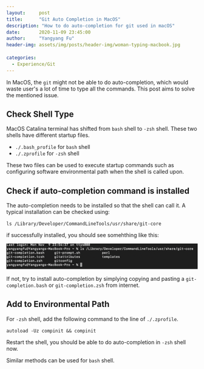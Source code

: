 ```yaml
---
layout:     post
title:      "Git Auto Completion in MacOS"
description: "How to do auto-completion for git used in macOS"
date:       2020-11-09 23:45:00
author:     "Yangyang Fu"
header-img: assets/img/posts/header-img/woman-typing-macbook.jpg

categories:
  - Experience/Git
---
```


In MacOS, the `git` might not be able to do auto-completion, which would waste user's a lot of time to type all the commands. This post aims to solve the mentioned issue.

## Check Shell Type

MacOS Catalina terminal has shifted from `bash` shell to `-zsh` shell. These two shells have different startup files. 

  - `./.bash_profile` for `bash` shell
  - `./.zprofile` for `-zsh` shell

These two files can be used to execute startup commands such as configuring software environmental path when the shell is called upon.

## Check if auto-completion command is installed

The auto-completion needs to be installed so that the shell can call it. A typical installation can be checked using:

    ls /Library/Developer/CommandLineTools/usr/share/git-core

if successfully installed, you should see somehthing like this:

![1](figs/2020-11-09/1.png)

If not, try to install auto-completion by simplying copying and pasting a `git-completion.bash` or `git-completion.zsh` from internet.

## Add to Environmental Path

For `-zsh` shell, add the following command to the line of `./.zprofile`.

    autoload -Uz compinit && compinit

Restart the shell, you should be able to do auto-completion in `-zsh` shell now.

Similar methods can be used for `bash` shell.